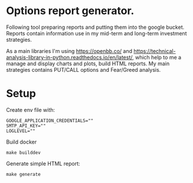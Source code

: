 # Options report generator.
Following tool preparing reports and putting them into the google bucket. Reports contain information use in my mid-term and long-term investment strategies.

As a main libraries I'm using https://openbb.co/ and https://technical-analysis-library-in-python.readthedocs.io/en/latest/, which help to me a manage and display charts and plots, build HTML reports. My main strategies contains PUT/CALL options and Fear/Greed analysis.


# Setup
Create env file with:

    GOOGLE_APPLICATION_CREDENTIALS=""
    SMTP_API_KEY=""
    LOGLEVEL=""

Build docker

    make builddev

Generate simple HTML report:

    make generate
